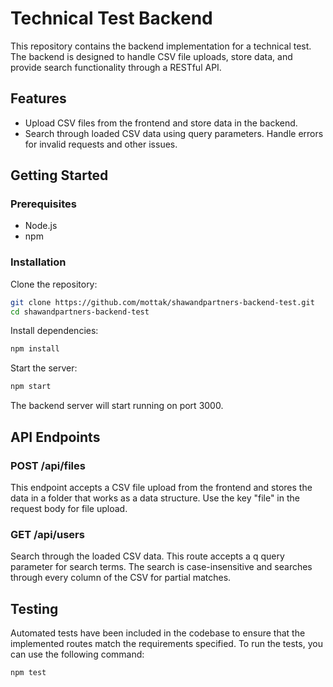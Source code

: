 # Technical Test Backend
This repository contains the backend implementation for a technical test. The backend is designed to handle CSV file uploads, store data, and provide search functionality through a RESTful API.

## Features
- Upload CSV files from the frontend and store data in the backend.
- Search through loaded CSV data using query parameters.
Handle errors for invalid requests and other issues.

## Getting Started

### Prerequisites
- Node.js 
- npm

### Installation
Clone the repository:

```bash
git clone https://github.com/mottak/shawandpartners-backend-test.git
cd shawandpartners-backend-test
```
Install dependencies:

```bash
npm install
```
Start the server:

```bash
npm start
```

The backend server will start running on port 3000.

## API Endpoints
### POST /api/files
This endpoint accepts a CSV file upload from the frontend and stores the data in a folder that works as a data structure. Use the key "file" in the request body for file upload.

### GET /api/users
Search through the loaded CSV data. This route accepts a q query parameter for search terms. The search is case-insensitive and searches through every column of the CSV for partial matches.

## Testing
Automated tests have been included in the codebase to ensure that the implemented routes match the requirements specified. To run the tests, you can use the following command:

```bash
npm test
```
